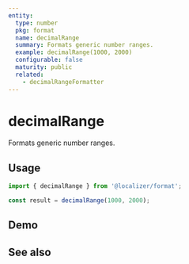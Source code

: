 ```yaml
---
entity:
  type: number
  pkg: format
  name: decimalRange
  summary: Formats generic number ranges.
  example: decimalRange(1000, 2000)
  configurable: false
  maturity: public
  related:
    - decimalRangeFormatter
---
```


# decimalRange <Package name="format"/>

Formats generic number ranges.

## Usage

```typescript twoslash
import { decimalRange } from '@localizer/format';

const result = decimalRange(1000, 2000);
```

## Demo

<script setup>
  import { ref } from 'vue';
  import { NFormItem } from 'naive-ui/es/form';
  import { NInputNumber } from 'naive-ui/es/input-number';
  import NumberFormatOptionsForm from './NumberFormatOptionsForm.vue';

  const start = ref(1000);
  const end = ref(2000);
</script>

<EntityDemo :args="[start, end]">
  <NFormItem label="Range start">
    <NInputNumber clearable v-model:value="start" />
  </NFormItem>
  <NFormItem label="Range end">
    <NInputNumber clearable v-model:value="end" />
  </NFormItem>
</EntityDemo>

## See also

<Entities />
